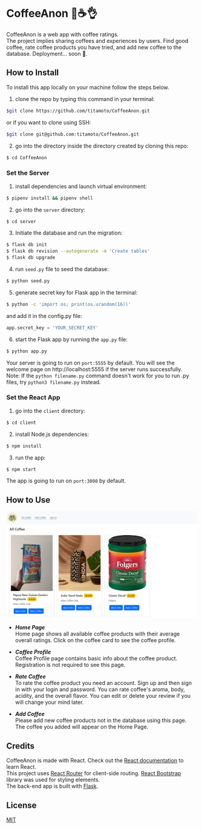 # CoffeeAnon 🐸☕👌

CoffeeAnon is a web app with coffee ratings.  
The project implies sharing coffees and experiences by users.
Find good coffee, rate coffee products you have tried, and add new coffee to the database.
Deployment... soon 🫃.

## How to Install

To install this app locally on your machine follow the steps below.

1. clone the repo by typing this command in your terminal:

```bash
$git clone https://github.com/titamoto/CoffeeAnon.git
```

or if you want to clone using SSH:

```bash
$git clone git@github.com:titamoto/CoffeeAnon.git
```

2. go into the directory inside the directory created by cloning this repo:

```bash
$ cd CoffeeAnon
```

### Set the Server

1. install dependencies and launch virtual environment:

```bash
$ pipenv install && pipenv shell
```

2. go into the `server` directory:

```bash
$ cd server
```

3. Initiate the database and run the migration:

```bash
$ flask db init
$ flask db revision --autogenerate -m 'Create tables'
$ flask db upgrade
```

4. run `seed.py` file to seed the database:

```bash
$ python seed.py
```

5. generate secret key for Flask app in the terminal:

```bash
$ python -c 'import os; print(os.urandom(16))'
```

and add it in the config.py file:

```python
app.secret_key = 'YOUR_SECRET_KEY'
```

6. start the Flask app by running the `app.py` file:

```bash
$ python app.py
```

Your server is going to run on `port:5555` by default. You will see the welcome page on http://localhost:5555 if the server runs successfully.  
Note: If the `python filename.py` command doesn't work for you to run .py files, try `python3 filename.py` instead.

### Set the React App

1. go into the `client` directory:

```bash
$ cd client
```

2. install Node.js dependencies:

```bash
$ npm install
```

3. run the app:

```bash
$ npm start
```

The app is going to run on `port:3000` by default.

## How to Use

![CoffeeAnon Home Page](_screenshots/coffee-anon-home.jpg)

- **_Home Page_**  
  Home page shows all available coffee products with their average overall ratings.
  Click on the coffee card to see the coffee profile.

- **_Coffee Profile_**  
  Coffee Profile page contains basic info about the coffee product. Registration is not required to see this page.

- **_Rate Coffee_**  
  To rate the coffee product you need an account. Sign up and then sign in with your login and password.
  You can rate coffee's aroma, body, acidity, and the overall flavor. You can edit or delete your review if you will change your mind later.

- **_Add Coffee_**  
  Please add new coffee products not in the database using this page. The coffee you added will appear on the Home Page.

## Credits

CoffeeAnon is made with React. Check out the [React documentation](https://reactjs.org/) to learn React.  
This project uses [React Router](https://reactrouter.com/) for client-side routing.
[React Bootstrap](https://react-bootstrap.netlify.app/) library was used for styling elements.  
The back-end app is built with [Flask](https://palletsprojects.com/p/flask/).

## License

[MIT](https://choosealicense.com/licenses/mit/)
